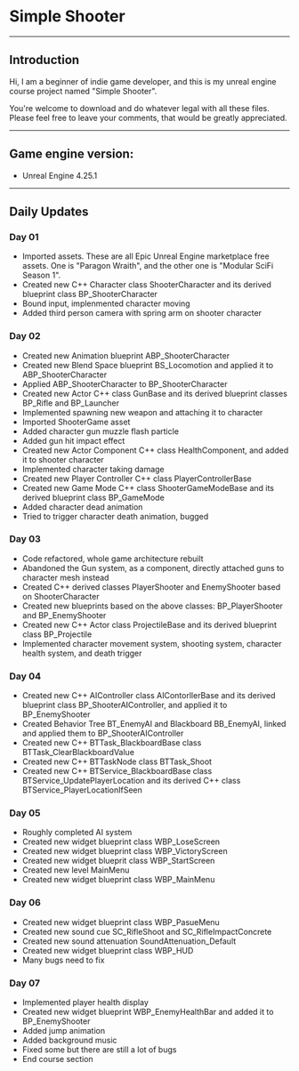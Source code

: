 # Simple Shooter
---
## Introduction
Hi, I am a beginner of indie game developer, and this is my unreal engine course project named "Simple Shooter". 

You're welcome to download and do whatever legal with all these files. Please feel free to leave your comments, that would be greatly appreciated.

---
## Game engine version: 
* Unreal Engine 4.25.1

---
## Daily Updates
### Day 01
* Imported assets. These are all Epic Unreal Engine marketplace free assets. One is "Paragon Wraith", and the other one is "Modular SciFi Season 1". 
* Created new C++ Character class ShooterCharacter and its derived blueprint class BP_ShooterCharacter
* Bound input, implenmented character moving
* Added third person camera with spring arm on shooter character

### Day 02
* Created new Animation blueprint ABP_ShooterCharacter
* Created new Blend Space blueprint BS_Locomotion and applied it to ABP_ShooterCharacter
* Applied ABP_ShooterCharacter to BP_ShooterCharacter
* Created new Actor C++ class GunBase and its derived blueprint classes BP_Rifle and BP_Launcher
* Implemented spawning new weapon and attaching it to character 
* Imported ShooterGame asset
* Added character gun muzzle flash particle
* Added gun hit impact effect
* Created new Actor Component C++ class HealthComponent, and added it to shooter character
* Implemented character taking damage
* Created new Player Controller C++ class PlayerControllerBase
* Created new Game Mode C++ class ShooterGameModeBase and its derived blueprint class BP_GameMode
* Added character dead animation
* Tried to trigger character death animation, bugged

### Day 03
* Code refactored, whole game architecture rebuilt
* Abandoned the Gun system, as a component, directly attached guns to character mesh instead 
* Created C++ derived classes PlayerShooter and EnemyShooter based on ShooterCharacter
* Created new blueprints based on the above classes: BP_PlayerShooter and BP_EnemyShooter
* Created new C++ Actor class ProjectileBase and its derived blueprint class BP_Projectile
* Implemented character movement system, shooting system, character health system, and death trigger

### Day 04
* Created new C++ AIController class AIContorllerBase and its derived blueprint class BP_ShooterAIController, and applied it to BP_EnemyShooter
* Created Behavior Tree BT_EnemyAI and Blackboard BB_EnemyAI, linked and applied them to BP_ShooterAIController 
* Created new C++ BTTask_BlackboardBase class BTTask_ClearBlackboardValue
* Created new C++ BTTaskNode class  BTTask_Shoot
* Created new C++ BTService_BlackboardBase class BTService_UpdatePlayerLocation and its derived C++ class BTService_PlayerLocationIfSeen

### Day 05
* Roughly completed AI system
* Created new widget blueprint class WBP_LoseScreen
* Created new widget blueprint class WBP_VictoryScreen
* Created new widget blueprit class WBP_StartScreen
* Created new level MainMenu
* Created new widget blueprint class WBP_MainMenu

### Day 06
* Created new widget blueprint class WBP_PasueMenu
* Created new sound cue SC_RifleShoot and SC_RifleImpactConcrete
* Created new sound attenuation SoundAttenuation_Default
* Created new widget blueprint class WBP_HUD
* Many bugs need to fix

### Day 07
* Implemented player health display
* Created new widget blueprint WBP_EnemyHealthBar and added it to BP_EnemyShooter
* Added jump animation
* Added background music
* Fixed some but there are still a lot  of bugs 
* End course section